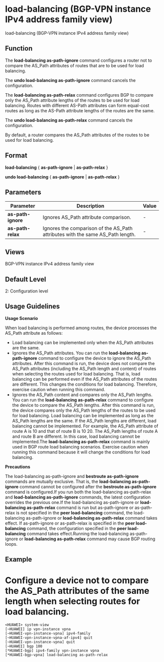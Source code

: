 load-balancing (BGP-VPN instance IPv4 address family view)
==========================================================

load-balancing (BGP-VPN instance IPv4 address family view)

Function
--------



The **load-balancing as-path-ignore** command configures a router not to compare the AS\_Path attributes of routes that are to be used for load balancing.

The **undo load-balancing as-path-ignore** command cancels the configuration.

The **load-balancing as-path-relax** command configures BGP to compare only the AS\_Path attribute lengths of the routes to be used for load balancing. Routes with different AS-Path attributes can form equal-cost routes as long as the AS-Path attribute lengths of the routes are the same.

The **undo load-balancing as-path-relax** command cancels the configuration.



By default, a router compares the AS\_Path attributes of the routes to be used for load balancing.


Format
------

**load-balancing** { **as-path-ignore** | **as-path-relax** }

**undo load-balancing** { **as-path-ignore** | **as-path-relax** }


Parameters
----------

| Parameter | Description | Value |
| --- | --- | --- |
| **as-path-ignore** | Ignores AS\_Path attribute comparison. | - |
| **as-path-relax** | Ignores the comparison of the AS\_Path attributes with the same AS\_Path length. | - |



Views
-----

BGP-VPN instance IPv4 address family view


Default Level
-------------

2: Configuration level


Usage Guidelines
----------------

**Usage Scenario**

When load balancing is performed among routes, the device processes the AS\_Path attribute as follows:

* Load balancing can be implemented only when the AS\_Path attributes are the same.
* Ignores the AS\_Path attributes. You can run the **load-balancing as-path-ignore** command to configure the device to ignore the AS\_Path attributes. After this command is run, the device does not compare the AS\_Path attributes (including the AS\_Path length and content) of routes when selecting the routes used for load balancing. That is, load balancing can be performed even if the AS\_Path attributes of the routes are different. This changes the conditions for load balancing. Therefore, exercise caution when running this command.
* Ignores the AS\_Path content and compares only the AS\_Path lengths. You can run the **load-balancing as-path-relax** command to configure the device to compare the AS\_Path lengths. After this command is run, the device compares only the AS\_Path lengths of the routes to be used for load balancing. Load balancing can be implemented as long as the AS\_Path lengths are the same. If the AS\_Path lengths are different, load balancing cannot be implemented. For example, the AS\_Path attribute of route A is 10 and that of route B is 10 20. The AS\_Path lengths of route A and route B are different. In this case, load balancing cannot be implemented.The **load-balancing as-path-relax** command is mainly used in BGP route load balancing scenarios. Exercise caution when running this command because it will change the conditions for load balancing.

**Precautions**



The load-balancing as-path-ignore and **bestroute as-path-ignore** commands are mutually exclusive. That is, the **load-balancing as-path-ignore** command cannot be configured after the **bestroute as-path-ignore** command is configured.If you run both the load-balancing as-path-relax and **load-balancing as-path-ignore** commands, the latest configuration overrides the previous one.If the load-balancing as-path-ignore or **load-balancing as-path-relax** command is run but as-path-ignore or as-path-relax is not specified in the **peer load-balancing** command, the load-balancing as-path-ignore or **load-balancing as-path-relax** command takes effect. If as-path-ignore or as-path-relax is specified in the **peer load-balancing** command, the configuration specified in the **peer load-balancing** command takes effect.Running the load-balancing as-path-ignore or **load-balancing as-path-relax** command may cause BGP routing loops.




Example
-------

# Configure a device not to compare the AS\_Path attributes of the same length when selecting routes for load balancing.
```
<HUAWEI> system-view
[~HUAWEI] ip vpn-instance vpna
[~HUAWEI-vpn-instance-vpna] ipv4-family
[~HUAWEI-vpn-instance-vpna-af-ipv4] quit
[~HUAWEI-vpn-instance-vpna] quit
[~HUAWEI] bgp 100
[*HUAWEI-bgp] ipv4-family vpn-instance vpna
[*HUAWEI-bgp-vpna] load-balancing as-path-relax

```